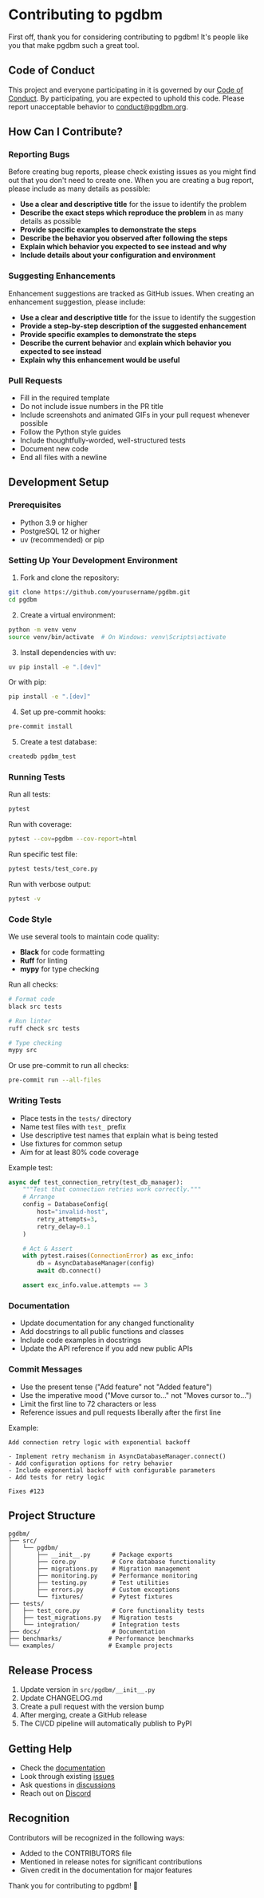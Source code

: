# Contributing to pgdbm

First off, thank you for considering contributing to pgdbm! It's people like you that make pgdbm such a great tool.

## Code of Conduct

This project and everyone participating in it is governed by our [Code of Conduct](CODE_OF_CONDUCT.md). By participating, you are expected to uphold this code. Please report unacceptable behavior to [conduct@pgdbm.org](mailto:conduct@pgdbm.org).

## How Can I Contribute?

### Reporting Bugs

Before creating bug reports, please check existing issues as you might find out that you don't need to create one. When you are creating a bug report, please include as many details as possible:

* **Use a clear and descriptive title** for the issue to identify the problem
* **Describe the exact steps which reproduce the problem** in as many details as possible
* **Provide specific examples to demonstrate the steps**
* **Describe the behavior you observed after following the steps**
* **Explain which behavior you expected to see instead and why**
* **Include details about your configuration and environment**

### Suggesting Enhancements

Enhancement suggestions are tracked as GitHub issues. When creating an enhancement suggestion, please include:

* **Use a clear and descriptive title** for the issue to identify the suggestion
* **Provide a step-by-step description of the suggested enhancement**
* **Provide specific examples to demonstrate the steps**
* **Describe the current behavior** and **explain which behavior you expected to see instead**
* **Explain why this enhancement would be useful**

### Pull Requests

* Fill in the required template
* Do not include issue numbers in the PR title
* Include screenshots and animated GIFs in your pull request whenever possible
* Follow the Python style guides
* Include thoughtfully-worded, well-structured tests
* Document new code
* End all files with a newline

## Development Setup

### Prerequisites

- Python 3.9 or higher
- PostgreSQL 12 or higher
- uv (recommended) or pip

### Setting Up Your Development Environment

1. Fork and clone the repository:
```bash
git clone https://github.com/yourusername/pgdbm.git
cd pgdbm
```

2. Create a virtual environment:
```bash
python -m venv venv
source venv/bin/activate  # On Windows: venv\Scripts\activate
```

3. Install dependencies with uv:
```bash
uv pip install -e ".[dev]"
```

Or with pip:
```bash
pip install -e ".[dev]"
```

4. Set up pre-commit hooks:
```bash
pre-commit install
```

5. Create a test database:
```bash
createdb pgdbm_test
```

### Running Tests

Run all tests:
```bash
pytest
```

Run with coverage:
```bash
pytest --cov=pgdbm --cov-report=html
```

Run specific test file:
```bash
pytest tests/test_core.py
```

Run with verbose output:
```bash
pytest -v
```

### Code Style

We use several tools to maintain code quality:

- **Black** for code formatting
- **Ruff** for linting
- **mypy** for type checking

Run all checks:
```bash
# Format code
black src tests

# Run linter
ruff check src tests

# Type checking
mypy src
```

Or use pre-commit to run all checks:
```bash
pre-commit run --all-files
```

### Writing Tests

- Place tests in the `tests/` directory
- Name test files with `test_` prefix
- Use descriptive test names that explain what is being tested
- Use fixtures for common setup
- Aim for at least 80% code coverage

Example test:
```python
async def test_connection_retry(test_db_manager):
    """Test that connection retries work correctly."""
    # Arrange
    config = DatabaseConfig(
        host="invalid-host",
        retry_attempts=3,
        retry_delay=0.1
    )

    # Act & Assert
    with pytest.raises(ConnectionError) as exc_info:
        db = AsyncDatabaseManager(config)
        await db.connect()

    assert exc_info.value.attempts == 3
```

### Documentation

- Update documentation for any changed functionality
- Add docstrings to all public functions and classes
- Include code examples in docstrings
- Update the API reference if you add new public APIs

### Commit Messages

- Use the present tense ("Add feature" not "Added feature")
- Use the imperative mood ("Move cursor to..." not "Moves cursor to...")
- Limit the first line to 72 characters or less
- Reference issues and pull requests liberally after the first line

Example:
```
Add connection retry logic with exponential backoff

- Implement retry mechanism in AsyncDatabaseManager.connect()
- Add configuration options for retry behavior
- Include exponential backoff with configurable parameters
- Add tests for retry logic

Fixes #123
```

## Project Structure

```
pgdbm/
├── src/
│   └── pgdbm/
│       ├── __init__.py      # Package exports
│       ├── core.py          # Core database functionality
│       ├── migrations.py    # Migration management
│       ├── monitoring.py    # Performance monitoring
│       ├── testing.py       # Test utilities
│       ├── errors.py        # Custom exceptions
│       └── fixtures/        # Pytest fixtures
├── tests/
│   ├── test_core.py         # Core functionality tests
│   ├── test_migrations.py   # Migration tests
│   └── integration/         # Integration tests
├── docs/                    # Documentation
├── benchmarks/             # Performance benchmarks
└── examples/               # Example projects
```

## Release Process

1. Update version in `src/pgdbm/__init__.py`
2. Update CHANGELOG.md
3. Create a pull request with the version bump
4. After merging, create a GitHub release
5. The CI/CD pipeline will automatically publish to PyPI

## Getting Help

- Check the [documentation](https://pgdbm.readthedocs.io)
- Look through existing [issues](https://github.com/yourusername/pgdbm/issues)
- Ask questions in [discussions](https://github.com/yourusername/pgdbm/discussions)
- Reach out on [Discord](https://discord.gg/pgdbm)

## Recognition

Contributors will be recognized in the following ways:

- Added to the CONTRIBUTORS file
- Mentioned in release notes for significant contributions
- Given credit in the documentation for major features

Thank you for contributing to pgdbm! 🎉
